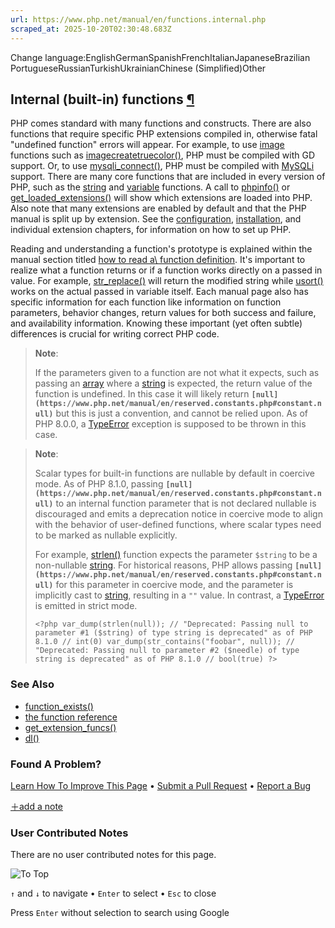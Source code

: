 ```yaml
---
url: https://www.php.net/manual/en/functions.internal.php
scraped_at: 2025-10-20T02:30:48.683Z
---
```


Change language:EnglishGermanSpanishFrenchItalianJapaneseBrazilian PortugueseRussianTurkishUkrainianChinese (Simplified)Other

## Internal (built-in) functions [¶](https://www.php.net/manual/en/functions.internal.php\#functions.internal)

PHP comes standard with many functions and constructs. There are also
functions that require specific PHP extensions compiled in, otherwise
fatal "undefined function" errors will appear. For example, to use
[image](https://www.php.net/manual/en/ref.image.php) functions such as
[imagecreatetruecolor()](https://www.php.net/manual/en/function.imagecreatetruecolor.php), PHP must be compiled with
GD support. Or, to use
[mysqli\_connect()](https://www.php.net/manual/en/function.mysqli-connect.php), PHP must be compiled with
[MySQLi](https://www.php.net/manual/en/book.mysqli.php) support. There are many core functions
that are included in every version of PHP, such as the
[string](https://www.php.net/manual/en/ref.strings.php) and
[variable](https://www.php.net/manual/en/ref.var.php) functions. A call
to [phpinfo()](https://www.php.net/manual/en/function.phpinfo.php) or
[get\_loaded\_extensions()](https://www.php.net/manual/en/function.get-loaded-extensions.php) will show which extensions are
loaded into PHP. Also note that many extensions are enabled by default and
that the PHP manual is split up by extension. See the
[configuration](https://www.php.net/manual/en/configuration.php),
[installation](https://www.php.net/manual/en/install.php), and individual
extension chapters, for information on how to set up PHP.


Reading and understanding a function's prototype is explained within the
manual section titled [how to read a\\
function definition](https://www.php.net/manual/en/about.prototypes.php). It's important to realize what a function
returns or if a function works directly on a passed in value. For example,
[str\_replace()](https://www.php.net/manual/en/function.str-replace.php) will return the modified string while
[usort()](https://www.php.net/manual/en/function.usort.php) works on the actual passed in variable
itself. Each manual page also has specific information for each
function like information on function parameters, behavior changes,
return values for both success and failure, and availability information.
Knowing these important (yet often subtle) differences is crucial for
writing correct PHP code.


> **Note**:
>
> If the parameters given to a function are not what it expects, such as
> passing an [array](https://www.php.net/manual/en/language.types.array.php) where a [string](https://www.php.net/manual/en/language.types.string.php) is expected,
> the return value of the function is undefined. In this case it will
> likely return **`[null](https://www.php.net/manual/en/reserved.constants.php#constant.null)`** but this is just a convention, and cannot be relied
> upon.
> As of PHP 8.0.0, a [TypeError](https://www.php.net/manual/en/class.typeerror.php) exception is supposed to
> be thrown in this case.

> **Note**:
>
>
> Scalar types for built-in functions are nullable by default in coercive mode.
> As of PHP 8.1.0, passing **`[null](https://www.php.net/manual/en/reserved.constants.php#constant.null)`** to an internal function parameter that is not declared nullable
> is discouraged and emits a deprecation notice in coercive mode to align with the behavior of user-defined functions,
> where scalar types need to be marked as nullable explicitly.
>
>
> For example, [strlen()](https://www.php.net/manual/en/function.strlen.php) function expects the parameter `$string`
> to be a non-nullable [string](https://www.php.net/manual/en/language.types.string.php).
> For historical reasons, PHP allows passing **`[null](https://www.php.net/manual/en/reserved.constants.php#constant.null)`** for this parameter in coercive mode, and the parameter is
> implicitly cast to [string](https://www.php.net/manual/en/language.types.string.php), resulting in a `""` value.
> In contrast, a [TypeError](https://www.php.net/manual/en/class.typeerror.php) is emitted in strict mode.
>
>
> `<?php
> var_dump(strlen(null));
> // "Deprecated: Passing null to parameter #1 ($string) of type string is deprecated" as of PHP 8.1.0
> // int(0)
> var_dump(str_contains("foobar", null));
> // "Deprecated: Passing null to parameter #2 ($needle) of type string is deprecated" as of PHP 8.1.0
> // bool(true)
> ?>`

### See Also

- [function\_exists()](https://www.php.net/manual/en/function.function-exists.php)
- [the function reference](https://www.php.net/manual/en/funcref.php)
- [get\_extension\_funcs()](https://www.php.net/manual/en/function.get-extension-funcs.php)
- [dl()](https://www.php.net/manual/en/function.dl.php)

### Found A Problem?

[Learn How To Improve This Page](https://github.com/php/doc-base/blob/master/README.md "This will take you to our contribution guidelines on GitHub")
•
[Submit a Pull Request](https://github.com/php/doc-en/blob/master/language/functions.xml)
•
[Report a Bug](https://github.com/php/doc-en/issues/new?body=From%20manual%20page:%20https:%2F%2Fphp.net%2Ffunctions.internal%0A%0A---)

[＋add a note](https://www.php.net/manual/add-note.php?sect=functions.internal&repo=en&redirect=https://www.php.net/manual/en/functions.internal.php)

### User Contributed Notes

There are no user contributed notes for this page.

![To Top](https://www.php.net/images/to-top@2x.png)

`↑` and `↓` to navigate •
`Enter` to select •
`Esc` to close


Press `Enter` without
selection to search using Google